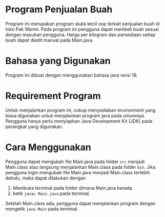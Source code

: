 # Program Penjualan Buah
Program ini merupakan program skala kecil oop terkait penjualan buah di toko Pak Warmi. Pada program ini pengguna dapat membeli buah sesuai dengan masukan pengguna. Harga per kilogram dan persediaan setiap buah dapat diedit manual pada Main.java. 

# Bahasa yang Digunakan
Program ini dibuat dengan menggunakan bahasa java versi 19.

# Requirement Program
Untuk menjalankan program ini, cukup menyediakan environment yang biasa digunakan untuk menjalankan program java pada umumnya. Pengguna hanya perlu menyiapkan Java Development Kit (JDK) pada perangkat yang digunakan.

# Cara Menggunakan
  Pengguna dapat mengubah file Main.java pada folder ``src`` menjadi Main.class atau langsung menjalankan Main.class pada folder ``bin``. Jika pengguna ingin mengubah file Main.java menjadi Main.class terlebih dahulu, maka dapat dilakukan dengan
1. Membuka terminal pada folder dimana Main.java berada. 
2. ketik ``javac Main.java`` pada terminal.

Setelah Main.class ada, pengguna dapat menjalankan program dengan mengetik ``java Main`` pada terminal.

